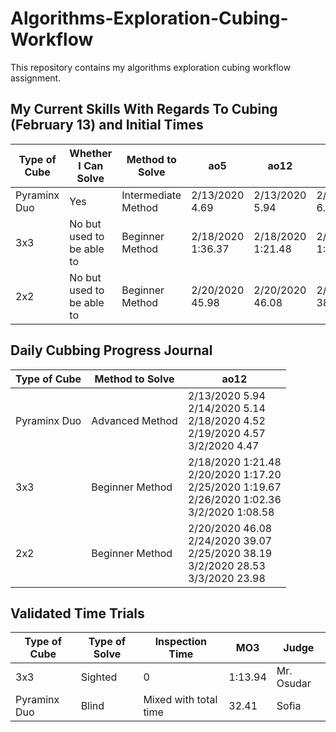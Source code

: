 # Algorithms-Exploration-Cubing-Workflow
This repository contains my algorithms exploration cubing workflow assignment. 

<h2>My Current Skills With Regards To Cubing (February 13) and Initial Times</h2>

| Type of Cube | Whether I Can Solve | Method to Solve |        ao5       |        ao12      |      ao25      |
| ------------ | ------------------- | --------------- | ---------------- | ---------------- | -------------- |
| Pyraminx Duo | Yes | Intermediate Method | 2/13/2020 4.69 | 2/13/2020 5.94| 2/14/2020 6.19 |
| 3x3 | No but used to be able to | Beginner Method | 2/18/2020 1:36.37 | 2/18/2020 1:21.48 | 2/19/2020 1:21.03 |
| 2x2 | No but used to be able to | Beginner Method | 2/20/2020 45.98 | 2/20/2020 46.08 | 2/20/2020 38.39 | 

<h2>Daily Cubbing Progress Journal</h2>

| Type of Cube | Method to Solve |        ao12      |   
| ------------ |  --------------- | ---------------- | 
| Pyraminx Duo |  Advanced Method | 2/13/2020 5.94<br/> 2/14/2020 5.14<br/> 2/18/2020 4.52<br/> 2/19/2020 4.57 <br/> 3/2/2020 4.47| 
| 3x3 |  Beginner Method | 2/18/2020 1:21.48 <br/> 2/20/2020 1:17.20 </br> 2/25/2020 1:19.67 </br> 2/26/2020 1:02.36 <br/> 3/2/2020 1:08.58| 
| 2x2 |  Beginner Method | 2/20/2020 46.08 <br/> 2/24/2020 39.07 <br/> 2/25/2020 38.19 <br/> 3/2/2020 28.53 <br/> 3/3/2020 23.98

<h2>Validated Time Trials</h2>

| Type of Cube | Type of Solve | Inspection Time |        MO3      |   Judge |
| ------------ |  --------------- | ----- | ----------- | --- |
| 3x3 | Sighted | 0 | 1:13.94 | Mr. Osudar |
| Pyraminx Duo | Blind | Mixed with total time | 32.41 | Sofia 


